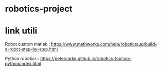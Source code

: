 # robotics-project

# link utili

Robot custom matlab : https://www.mathworks.com/help/robotics/ug/build-a-robot-step-by-step.html

Python robotics : https://petercorke.github.io/robotics-toolbox-python/index.html
